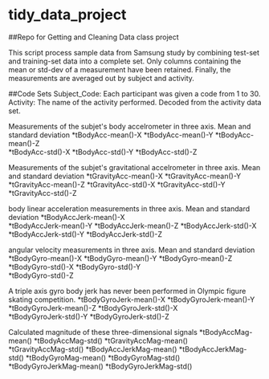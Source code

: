 tidy_data_project
=================

##Repo for Getting and Cleaning Data class project

This script process sample data from Samsung study by combining test-set and training-set data into a complete set. Only columns containing the mean or std-dev of a measurement have been retained. Finally, the measurements are averaged out by subject and activity.


##Code Sets
Subject_Code:	Each participant was given a code from 1 to 30.
Activity:	The name of the activity performed. Decoded from the activity data set.

Measurements of the subjet's body accelrometer in three axis. Mean and standard deviation
*tBodyAcc-mean()-X
*tBodyAcc-mean()-Y
*tBodyAcc-mean()-Z      
*tBodyAcc-std()-X
*tBodyAcc-std()-Y
*tBodyAcc-std()-Z

Measurements of the subjet's gravitational accelrometer in three axis. Mean and standard deviation
*tGravityAcc-mean()-X
*tGravityAcc-mean()-Y   
*tGravityAcc-mean()-Z
*tGravityAcc-std()-X
*tGravityAcc-std()-Y
*tGravityAcc-std()-Z

body linear acceleration measurements in three axis. Mean and standard deviation
*tBodyAccJerk-mean()-X  
*tBodyAccJerk-mean()-Y
*tBodyAccJerk-mean()-Z
*tBodyAccJerk-std()-X
*tBodyAccJerk-std()-Y
*tBodyAccJerk-std()-Z   

angular velocity measurements in three axis. Mean and standard deviation
*tBodyGyro-mean()-X
*tBodyGyro-mean()-Y
*tBodyGyro-mean()-Z
*tBodyGyro-std()-X
*tBodyGyro-std()-Y      
*tBodyGyro-std()-Z

A triple axis gyro body jerk has never been performed in Olympic figure skating competition.
*tBodyGyroJerk-mean()-X
*tBodyGyroJerk-mean()-Y
*tBodyGyroJerk-mean()-Z
*tBodyGyroJerk-std()-X  
*tBodyGyroJerk-std()-Y
*tBodyGyroJerk-std()-Z

Calculated magnitude of these three-dimensional signals
*tBodyAccMag-mean()
*tBodyAccMag-std()
*tGravityAccMag-mean()  
*tGravityAccMag-std()
*tBodyAccJerkMag-mean()
*tBodyAccJerkMag-std()
*tBodyGyroMag-mean()
*tBodyGyroMag-std()     
*tBodyGyroJerkMag-mean()
*tBodyGyroJerkMag-std() 
